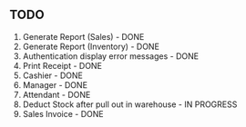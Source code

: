 ## TODO

1. Generate Report (Sales) - DONE
2. Generate Report (Inventory) - DONE
3. Authentication display error messages - DONE
4. Print Receipt - DONE
5. Cashier - DONE
6. Manager - DONE
7. Attendant - DONE
6. Deduct Stock after pull out in warehouse - IN PROGRESS
7. Sales Invoice - DONE